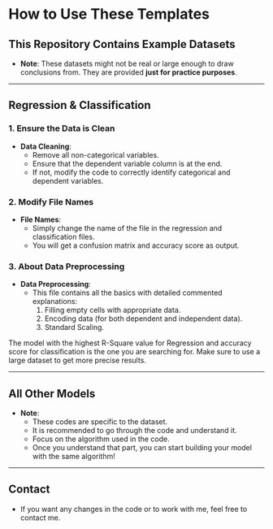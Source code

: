 # How to Use These Templates

## This Repository Contains Example Datasets

- **Note**: These datasets might not be real or large enough to draw conclusions from. They are provided **just for practice purposes**.

---

## Regression & Classification

### 1. Ensure the Data is Clean
- **Data Cleaning**:
  - Remove all non-categorical variables.
  - Ensure that the dependent variable column is at the end.
  - If not, modify the code to correctly identify categorical and dependent variables.

### 2. Modify File Names
- **File Names**:
  - Simply change the name of the file in the regression and classification files.
  - You will get a confusion matrix and accuracy score as output.

### 3. About Data Preprocessing
- **Data Preprocessing**:
  - This file contains all the basics with detailed commented explanations:
    1. Filling empty cells with appropriate data.
    2. Encoding data (for both dependent and independent data).
    3. Standard Scaling.

The model with the highest R-Square value for Regression and accuracy score for classification is the one you are searching for. Make sure to use a large dataset to get more precise results.

---

## All Other Models

- **Note**:
  - These codes are specific to the dataset.
  - It is recommended to go through the code and understand it.
  - Focus on the algorithm used in the code.
  - Once you understand that part, you can start building your model with the same algorithm!

---

## Contact

- If you want any changes in the code or to work with me, feel free to contact me.
